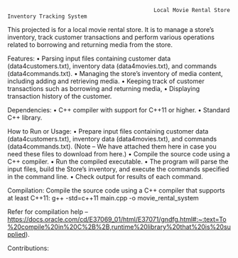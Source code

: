                                                   Local Movie Rental Store Inventory Tracking System

This projected is for a local movie rental store. It is to manage a store’s inventory, track customer transactions and perform various operations related to borrowing and returning media from the store.

Features:
•	Parsing input files containing customer data (data4customers.txt), inventory data (data4movies.txt), and commands (data4commands.txt).
•	Managing the store’s inventory of media content, including adding and retrieving media.
•	Keeping track of customer transactions such as borrowing and returning media,
•	Displaying transaction history of the customer.

Dependencies:
•	C++ compiler with support for C++11 or higher.
•	Standard C++ library.

How to Run or Usage:
•	Prepare input files containing customer data (data4customers.txt), inventory data (data4movies.txt), and commands (data4commands.txt).
(Note – We have attached them here in case you need these files to download from here.)
•	Compile the source code using a C++ compiler.
•	Run the compiled executable.
•	The program will parse the input files, build the Store’s inventory, and execute the commands specified in the command line.
•	Check output for results of each command.

Compilation:
Compile the source code using a C++ compiler that supports at least C++11:
g++ -std=c++11 main.cpp -o movie_rental_system

Refer for compilation help – 
https://docs.oracle.com/cd/E37069_01/html/E37071/gndfg.html#:~:text=To%20compile%20in%20C%2B%2B,runtime%20library%20that%20is%20supplied).

Contributions:




